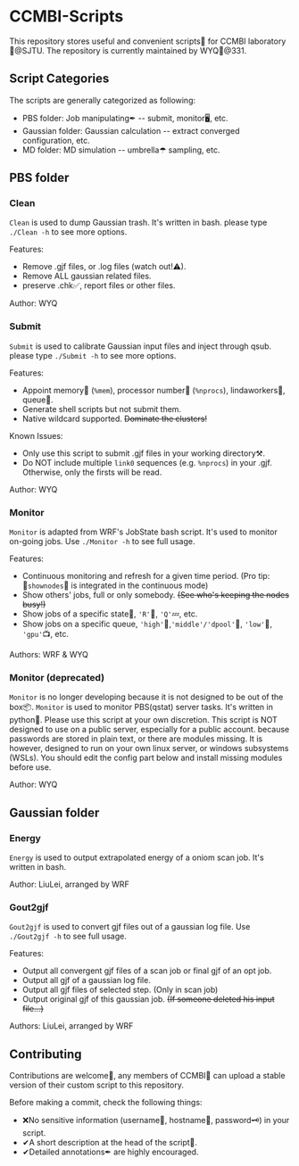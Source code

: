 # CCMBI-Scripts
This repository stores useful and convenient scripts📑 for CCMBI laboratory🤼@SJTU.
The repository is currently maintained by WYQ🤪@331.

## Script Categories
The scripts are generally categorized as following:
* PBS folder: Job manipulating✒ -- submit, monitor🖥, etc.
* Gaussian folder: Gaussian calculation -- extract converged configuration, etc.
* MD folder: MD simulation -- umbrella☂ sampling, etc.

## PBS folder
### Clean
`Clean` is used to dump Gaussian trash. It's written in bash.
please type `./Clean -h` to see more options.

Features:
* Remove .gjf files, or .log files (watch out!⚠).
* Remove ALL gaussian related files.
* preserve .chk✅, report files or other files.

Author: WYQ

### Submit
`Submit` is used to calibrate Gaussian input files and inject through qsub.
please type `./Submit -h` to see more options.

Features:
* Appoint memory🤔 (`%mem`), processor number💠 (`%nprocs`), lindaworkers👷‍️, queue🚥.
* Generate shell scripts but not submit them.
* Native wildcard supported. ~~Dominate the clusters!~~

Known Issues:
* Only use this script to submit .gjf files in your working directory⚒.
* Do NOT include multiple `link0` sequences (e.g. `%nprocs`) in your .gjf. Otherwise, only the firsts will be read.

Author: WYQ

### Monitor
`Monitor` is adapted from WRF's JobState bash script. It's used to monitor on-going jobs. Use `./Monitor -h` to see full usage.

Features:
* Continuous monitoring and refresh for a given time period. (Pro tip: 💠`shownodes`💠 is integrated in the continuous mode)
* Show others' jobs, full or only somebody. ~~(See who's keeping the nodes busy!)~~
* Show jobs of a specific state🗽, `'R'`🏃‍, `'Q'`💤, etc.
* Show jobs on a specific queue, `'high'`🔺,`'middle'/'dpool'`🔹, `'low'`🔻, `'gpu'`📺, etc.

Authors: WRF & WYQ

### Monitor (deprecated)
`Monitor` is no longer developing because it is not designed to be out of the box📦.
`Monitor` is used to monitor PBS(qstat) server tasks. It's written in python🐍.
Please use this script at your own discretion.
This script is NOT designed to use on a public server, especially for a public account.
because passwords are stored in plain text, or there are modules missing.
It is however, designed to run on your own linux server, or windows subsystems (WSLs).
You should edit the config part below and install missing modules before use.

Author: WYQ

## Gaussian folder
### Energy
`Energy` is used to output extrapolated energy of a oniom scan job. It's written in bash.

Author: LiuLei, arranged by WRF

### Gout2gjf
`Gout2gjf` is used to convert gjf files out of a gaussian log file. Use `./Gout2gjf -h` to see full usage.

Features:
* Output all convergent gjf files of a scan job or final gjf of an opt job.
* Output all gjf of a gaussian log file.
* Output all gjf files of selected step. (Only in scan job)
* Output original gjf of this gaussian job. ~~(If someone deleted his input file...)~~

Authors: LiuLei, arranged by WRF

## Contributing
Contributions are welcome🤣, any members of CCMBI🤼 can upload a stable version of their custom script to this repository.

Before making a commit, check the following things:
* ❌No sensitive information (username👥, hostname🎯, password🗝) in your script.
* ✔A short description at the head of the script📜.
* ✔Detailed annotations✒ are highly encouraged.
